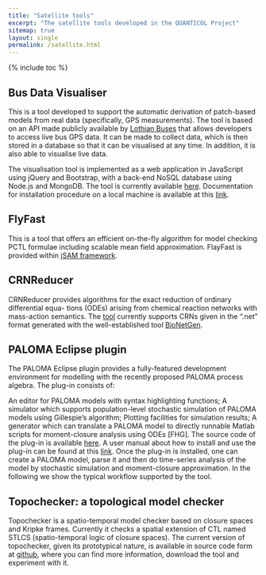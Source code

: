 ```yaml
---
title: "Satellite tools"
excerpt: "The satellite tools developed in the QUANTICOL Project"
sitemap: true
layout: single
permalink: /satellite.html
---
```

{% include toc %}

## Bus Data Visualiser

This is a tool developed to support the automatic derivation of patch-based models from real data (specifically, GPS measurements). The tool is based on an API made publicly available by [Lothian Buses](http://www.mybustracker.co.uk/?page=%20API%20Key) that allows developers to access live bus GPS data. It can be made to collect data, which is then stored in a database so that it can be visualised at any time. In addition, it is also able to visualise live data.

The visualisation tool is implemented as a web application in JavaScript using jQuery and Bootstrap, with a back-end NoSQL database using Node.js and MongoDB. The tool is currently available [here](http://ec2-52-28-155-29.eu-central-1.compute.%20amazonaws.com:3000/#/tool). Documentation for installation procedure on a local machine is available at this [link](http://ec2-52-28-155-29.eu-central-1.compute.amazonaws.com:3000/#/doc).

## FlyFast

This is a tool that offers an efficient on-the-fly algorithm for model checking PCTL formulae including scalable mean field approximation. FlayFast is provided within [jSAM framework](http://j-sam.sourceforge.net/).

## CRNReducer

CRNReducer provides algorithms for the exact reduction of ordinary differential equa- tions (ODEs) arising from chemical reaction networks with mass-action semantics. The [tool](http://sysma.imtlucca.it/crnreducer/) currently supports CRNs given in the “.net” format generated with the well-established tool [BioNetGen](http://bionetgen.org/index.php/Main_Page).

## PALOMA Eclipse plugin

The PALOMA Eclipse plugin provides a fully-featured development environment for modelling with the recently proposed PALOMA process algebra. The plug-in consists of:

An editor for PALOMA models with syntax highlighting functions;
A simulator which supports population-level stochastic simulation of PALOMA models using Gillespie’s algorithm;
Plotting facilities for simulation results;
A generator which can translate a PALOMA model to directly runnable Matlab scripts for moment-closure analysis using ODEs [FHG].
The source code of the plug-in is available [here](https://github.com/cfeng783/paloma). A user manual about how to install and use the plug-in can be found at this [link](http://groups.inf.ed.ac.uk/paloma/usermanual.pdf). Once the plug-in is installed, one can create a PALOMA model, parse it and then do time-series analysis of the model by stochastic simulation and moment-closure approximation. In the following we show the typical workflow supported by the tool.

## Topochecker: a topological model checker

Topochecker is a spatio-temporal model checker based on closure spaces and Kripke frames. Currently it checks a spatial extension of CTL named STLCS (spatio-temporal logic of closure spaces).
The current version of topochecker, given its prototypical nature, is available in source code form at [github](https://github.com/vincenzoml/topochecker), where you can find more information, download the tool and experiment with it.
